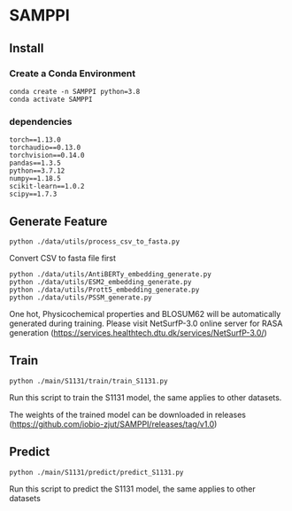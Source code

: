 # SAMPPI
## Install
### Create a Conda Environment
```
conda create -n SAMPPI python=3.8
conda activate SAMPPI
```
### dependencies
```
torch==1.13.0
torchaudio==0.13.0
torchvision==0.14.0
pandas==1.3.5
python==3.7.12
numpy==1.18.5
scikit-learn==1.0.2
scipy==1.7.3
```
## Generate Feature
```
python ./data/utils/process_csv_to_fasta.py
```
Convert CSV to fasta file first

```
python ./data/utils/AntiBERTy_embedding_generate.py
python ./data/utils/ESM2_embedding_generate.py
python ./data/utils/Prott5_embedding_generate.py
python ./data/utils/PSSM_generate.py
```
One hot, Physicochemical properties and BLOSUM62 will be automatically generated during training. 
Please visit NetSurfP-3.0 online server for RASA generation (https://services.healthtech.dtu.dk/services/NetSurfP-3.0/)

## Train
```
python ./main/S1131/train/train_S1131.py
```
Run this script to train the S1131 model, the same applies to other datasets.

The weights of the trained model can be downloaded in releases (https://github.com/iobio-zjut/SAMPPI/releases/tag/v1.0)

## Predict
```
python ./main/S1131/predict/predict_S1131.py
```
Run this script to predict the S1131 model, the same applies to other datasets
